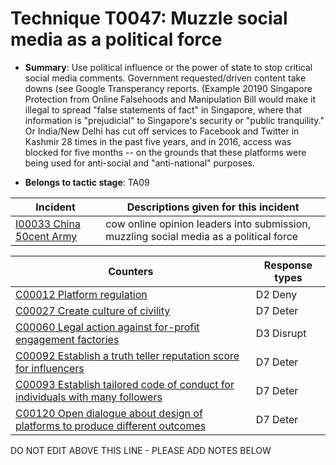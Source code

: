 # Technique T0047: Muzzle social media as a political force

* **Summary**: Use political influence or the power of state to stop critical social media comments. Government requested/driven content take downs (see Google Transperancy reports. (Example 20190 Singapore Protection from Online Falsehoods and Manipulation Bill would make it illegal to spread "false statements of fact" in Singapore, where that information is "prejudicial" to Singapore's security or "public tranquility." Or India/New Delhi has cut off services to Facebook and Twitter in Kashmir 28 times in the past five years, and in 2016, access was blocked for five months -- on the grounds that these platforms were being used for anti-social and "anti-national" purposes.

* **Belongs to tactic stage**: TA09


| Incident | Descriptions given for this incident |
| -------- | -------------------- |
| [I00033 China 50cent Army](../incidents/I00033.md) | cow online opinion leaders into submission, muzzling social media as a political force |



| Counters | Response types |
| -------- | -------------- |
| [C00012 Platform regulation](../counters/C00012.md) | D2 Deny |
| [C00027 Create culture of civility](../counters/C00027.md) | D7 Deter |
| [C00060 Legal action against for-profit engagement factories](../counters/C00060.md) | D3 Disrupt |
| [C00092 Establish a truth teller reputation score for influencers](../counters/C00092.md) | D7 Deter |
| [C00093 Establish tailored code of conduct for individuals with many followers](../counters/C00093.md) | D7 Deter |
| [C00120 Open dialogue about design of platforms to produce different outcomes](../counters/C00120.md) | D7 Deter |


DO NOT EDIT ABOVE THIS LINE - PLEASE ADD NOTES BELOW